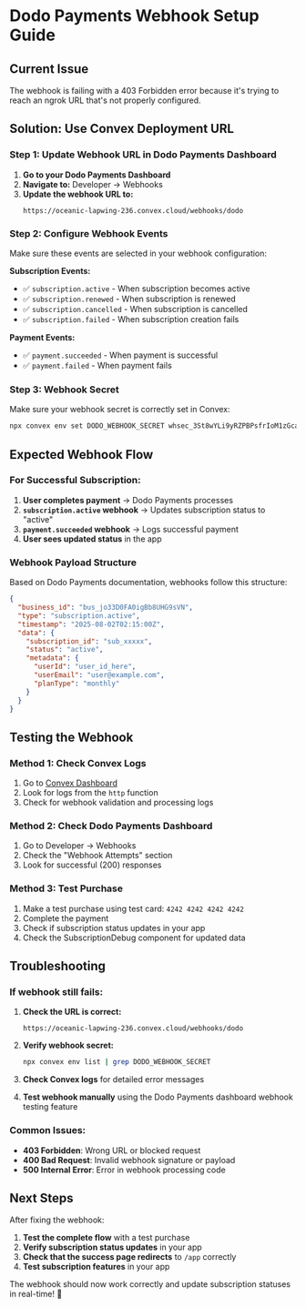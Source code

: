 # Dodo Payments Webhook Setup Guide

## Current Issue
The webhook is failing with a 403 Forbidden error because it's trying to reach an ngrok URL that's not properly configured.

## Solution: Use Convex Deployment URL

### Step 1: Update Webhook URL in Dodo Payments Dashboard

1. **Go to your Dodo Payments Dashboard**
2. **Navigate to:** Developer → Webhooks
3. **Update the webhook URL to:**
   ```
   https://oceanic-lapwing-236.convex.cloud/webhooks/dodo
   ```

### Step 2: Configure Webhook Events

Make sure these events are selected in your webhook configuration:

**Subscription Events:**
- ✅ `subscription.active` - When subscription becomes active
- ✅ `subscription.renewed` - When subscription is renewed
- ✅ `subscription.cancelled` - When subscription is cancelled
- ✅ `subscription.failed` - When subscription creation fails

**Payment Events:**
- ✅ `payment.succeeded` - When payment is successful
- ✅ `payment.failed` - When payment fails

### Step 3: Webhook Secret

Make sure your webhook secret is correctly set in Convex:
```bash
npx convex env set DODO_WEBHOOK_SECRET whsec_3St8wYLi9yRZPBPsfrIoM1zGcaPpy6k9
```

## Expected Webhook Flow

### For Successful Subscription:
1. **User completes payment** → Dodo Payments processes
2. **`subscription.active` webhook** → Updates subscription status to "active"
3. **`payment.succeeded` webhook** → Logs successful payment
4. **User sees updated status** in the app

### Webhook Payload Structure

Based on Dodo Payments documentation, webhooks follow this structure:

```json
{
  "business_id": "bus_jo33D0FA0igBb8UHG9sVN",
  "type": "subscription.active",
  "timestamp": "2025-08-02T02:15:00Z",
  "data": {
    "subscription_id": "sub_xxxxx",
    "status": "active",
    "metadata": {
      "userId": "user_id_here",
      "userEmail": "user@example.com",
      "planType": "monthly"
    }
  }
}
```

## Testing the Webhook

### Method 1: Check Convex Logs
1. Go to [Convex Dashboard](https://dashboard.convex.dev/d/oceanic-lapwing-236)
2. Look for logs from the `http` function
3. Check for webhook validation and processing logs

### Method 2: Check Dodo Payments Dashboard
1. Go to Developer → Webhooks
2. Check the "Webhook Attempts" section
3. Look for successful (200) responses

### Method 3: Test Purchase
1. Make a test purchase using test card: `4242 4242 4242 4242`
2. Complete the payment
3. Check if subscription status updates in your app
4. Check the SubscriptionDebug component for updated data

## Troubleshooting

### If webhook still fails:

1. **Check the URL is correct:**
   ```
   https://oceanic-lapwing-236.convex.cloud/webhooks/dodo
   ```

2. **Verify webhook secret:**
   ```bash
   npx convex env list | grep DODO_WEBHOOK_SECRET
   ```

3. **Check Convex logs** for detailed error messages

4. **Test webhook manually** using the Dodo Payments dashboard webhook testing feature

### Common Issues:

- **403 Forbidden**: Wrong URL or blocked request
- **400 Bad Request**: Invalid webhook signature or payload
- **500 Internal Error**: Error in webhook processing code

## Next Steps

After fixing the webhook:

1. **Test the complete flow** with a test purchase
2. **Verify subscription status updates** in your app
3. **Check that the success page redirects** to `/app` correctly
4. **Test subscription features** in your app

The webhook should now work correctly and update subscription statuses in real-time! 🎉